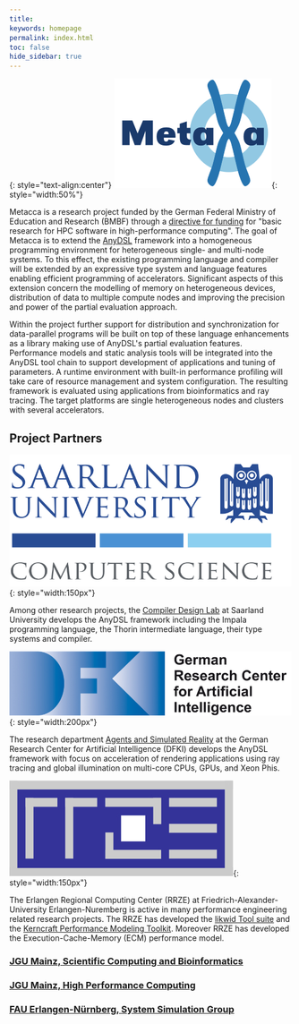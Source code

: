 ```yaml
---
title: 
keywords: homepage
permalink: index.html
toc: false
hide_sidebar: true
---
```


{: style="text-align:center"}
![Logo of Metacca](images/logo.svg){: style="width:50%"}

Metacca is a research project funded by the German Federal Ministry of Education and Research (BMBF) through a [directive for funding](https://www.bmbf.de/foerderungen/bekanntmachung-1105.html) for "basic research for HPC software in high-performance computing".
The goal of Metacca is to extend the [AnyDSL](https://anydsl.github.io) framework into a homogeneous programming environment for heterogeneous single- and multi-node systems.
To this effect, the existing programming language and compiler will be extended by an expressive type system and language features enabling efficient programming of accelerators.
Significant aspects of this extension concern the modelling of memory on heterogeneous devices, distribution of data to multiple compute nodes and improving the precision and power of the partial evaluation approach.

Within the project further support for distribution and synchronization for data-parallel programs will be built on top of these language enhancements as a library making use of AnyDSL's partial evaluation features.
Performance models and static analysis tools will be integrated into the AnyDSL tool chain to support development of applications and tuning of parameters.
A runtime environment with built-in performance profiling will take care of resource management and system configuration.
The resulting framework is evaluated using applications from bioinformatics and ray tracing.
The target platforms are single heterogeneous nodes and clusters with several accelerators.

## Project Partners

![Logo of Saarland University, Computer Science](images/uds-cs-logo.svg){: style="width:150px"}

Among other research projects, the [Compiler Design Lab](http://compilers.cs.uni-saarland.de) at Saarland University develops the AnyDSL framework including the Impala programming language, the Thorin intermediate language, their type systems and compiler.

![Logo of DFKI, German Research Center for Artificial Intelligence](images/DFKI-Logo.jpg){: style="width:200px"}

The research department [Agents and Simulated Reality](https://www.dfki.de/web/forschung/forschungsbereiche-gruppen/agenten-und-simulierte-realitaet) at the German Research Center for Artificial Intelligence (DFKI) develops the AnyDSL framework with focus on acceleration of rendering applications using ray tracing and global illumination on multi-core CPUs, GPUs, and Xeon Phis.

![Logo of RRZE, FAU Erlangen-Nuremberg](images/RRZE-Logo.png){: style="width:150px"}

The Erlangen Regional Computing Center (RRZE) at Friedrich-Alexander-University Erlangen-Nuremberg is active in many performance engineering related research projects. The RRZE has developed the [likwid Tool suite](https://github.com/RRZE-HPC/likwid) and the [Kerncraft Performance Modeling Toolkit](https://github.com/RRZE-HPC/kerncraft). Moreover RRZE has developed the Execution-Cache-Memory (ECM) performance model.

### [JGU Mainz, Scientific Computing and Bioinformatics](https://www.bio.informatik.uni-mainz.de)

### [JGU Mainz, High Performance Computing](https://www.hpc.informatik.uni-mainz.de)

### [FAU Erlangen-Nürnberg, System Simulation Group](https://www.cs10.tf.fau.de)

